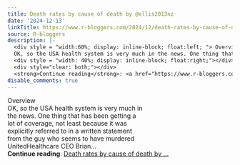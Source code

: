 ```yaml
---
title: Death rates by cause of death by @ellis2013nz
date: '2024-12-13'
linkTitle: https://www.r-bloggers.com/2024/12/death-rates-by-cause-of-death-by-ellis2013nz/
source: R-bloggers
description: |-
  <div style = "width:60%; display: inline-block; float:left; "> Overview<br />
  OK, so the USA health system is very much in the news. One thing that has been getting a lot of coverage, not least because it was explicitly referred to in a written statement from the guy who seems to have murdered UnitedHealthcare CEO Brian...</div>
  <div style = "width: 40%; display: inline-block; float:right;"></div>
  <div style="clear: both;"></div>
  <strong>Continue reading</strong>: <a href="https://www.r-bloggers.com/2024/12/death-rates-by-cause-of-death-by-ellis2013nz/">Death rates by cause of death by ...
disable_comments: true
---
```

<div style = "width:60%; display: inline-block; float:left; "> Overview<br />
OK, so the USA health system is very much in the news. One thing that has been getting a lot of coverage, not least because it was explicitly referred to in a written statement from the guy who seems to have murdered UnitedHealthcare CEO Brian...</div>
<div style = "width: 40%; display: inline-block; float:right;"></div>
<div style="clear: both;"></div>
<strong>Continue reading</strong>: <a href="https://www.r-bloggers.com/2024/12/death-rates-by-cause-of-death-by-ellis2013nz/">Death rates by cause of death by ...